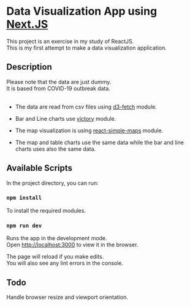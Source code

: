 # Data Visualization App using [Next.JS](https://nextjs.org/)

This project is an exercise in my study of ReactJS.<br>
This is my first attempt to make a data visualization application.

## Description

Please note that the data are just dummy.<br>
It is based from COVID-19 outbreak data.<br><br>

* The data are read from csv files using [d3-fetch](https://github.com/d3/d3-fetch) module.

* Bar and Line charts use [victory](https://formidable.com/open-source/victory/docs/) module.

* The map visualization is using [react-simple-maps](https://www.react-simple-maps.io/) module.

* The map and table charts use the same data while the bar and line charts uses also the same data.

## Available Scripts

In the project directory, you can run:

### `npm install`

To install the required modules.

### `npm run dev`

Runs the app in the development mode.<br>
Open [http://localhost:3000](http://localhost:3000) to view it in the browser.

The page will reload if you make edits.<br>
You will also see any lint errors in the console.


## Todo

Handle browser resize and viewport orientation. 
